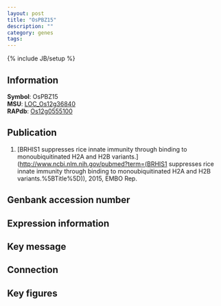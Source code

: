 ```yaml
---
layout: post
title: "OsPBZ15"
description: ""
category: genes
tags: 
---
```

{% include JB/setup %}

## Information
__Symbol__: OsPBZ15  
__MSU__: [LOC_Os12g36840](http://rice.plantbiology.msu.edu/cgi-bin/ORF_infopage.cgi?orf=LOC_Os12g36840)  
__RAPdb__: [Os12g0555100](http://rapdb.dna.affrc.go.jp/viewer/gbrowse_details/irgsp1?name=Os12g0555100)  

## Publication
1. [BRHIS1 suppresses rice innate immunity through binding to monoubiquitinated H2A and H2B variants.](http://www.ncbi.nlm.nih.gov/pubmed?term=(BRHIS1 suppresses rice innate immunity through binding to monoubiquitinated H2A and H2B variants.%5BTitle%5D)), 2015, EMBO Rep.

## Genbank accession number

## Expression information

## Key message

## Connection

## Key figures


